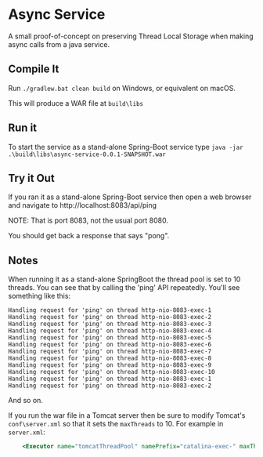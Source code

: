 # Async Service
A small proof-of-concept on preserving Thread Local Storage when making async calls from a java service.

## Compile It
Run `./gradlew.bat clean build` on Windows, or equivalent on macOS.

This will produce a WAR file at `build\libs`

## Run it
To start the service as a stand-alone Spring-Boot service type `java -jar .\build\libs\async-service-0.0.1-SNAPSHOT.war`

## Try it Out
If you ran it as a stand-alone Spring-Boot service then open a web browser and navigate to http://localhost:8083/api/ping

NOTE: That is port 8083, not the usual port 8080.

You should get back a response that says "pong".

## Notes
When running it as a stand-alone SpringBoot the thread pool is set to 10 threads.  You can see that by calling the
'ping' API repeatedly.  You'll see something like this:

```
Handling request for 'ping' on thread http-nio-8083-exec-1
Handling request for 'ping' on thread http-nio-8083-exec-2
Handling request for 'ping' on thread http-nio-8083-exec-3
Handling request for 'ping' on thread http-nio-8083-exec-4
Handling request for 'ping' on thread http-nio-8083-exec-5
Handling request for 'ping' on thread http-nio-8083-exec-6
Handling request for 'ping' on thread http-nio-8083-exec-7
Handling request for 'ping' on thread http-nio-8083-exec-8
Handling request for 'ping' on thread http-nio-8083-exec-9
Handling request for 'ping' on thread http-nio-8083-exec-10
Handling request for 'ping' on thread http-nio-8083-exec-1
Handling request for 'ping' on thread http-nio-8083-exec-2
```

And so on.

If you run the war file in a Tomcat server then be sure to modify Tomcat's `conf\server.xml` so that it sets the 
`maxThreads` to 10.  For example in `server.xml`:

```xml
    <Executor name="tomcatThreadPool" namePrefix="catalina-exec-" maxThreads="10" minSpareThreads="10"/>
```


